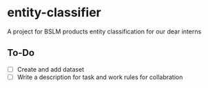 # entity-classifier
A project for BSLM products entity classification for our dear interns

## To-Do
- [ ] Create and add dataset
- [ ] Write a description for task and work rules for collabration
